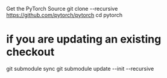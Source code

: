 

<!--
 * @version:
 * @Author:  StevenJokess https://github.com/StevenJokess
 * @Date: 2020-11-12 22:50:18
 * @LastEditors:  StevenJokess https://github.com/StevenJokess
 * @LastEditTime: 2020-11-12 22:50:19
 * @Description:
 * @TODO::
 * @Reference:https://github.com/pytorch/pytorch#adjust-build-options-optional
-->
Get the PyTorch Source
git clone --recursive https://github.com/pytorch/pytorch
cd pytorch
# if you are updating an existing checkout
git submodule sync
git submodule update --init --recursive
